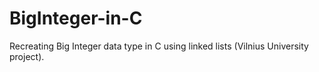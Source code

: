 # BigInteger-in-C
Recreating Big Integer data type in C using linked lists (Vilnius University project).
